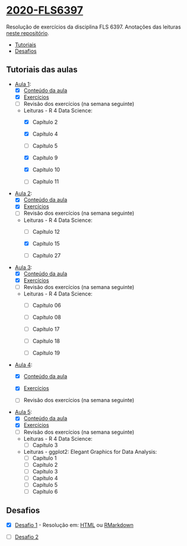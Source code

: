 # [2020-FLS6397](https://github.com/beatrizmilz/2020-FLS6397/)
Resolução de exercícios da disciplina FLS 6397. Anotações das leituras [neste repositório](https://github.com/beatrizmilz/studying_R4DS).

- [Tutoriais](https://github.com/beatrizmilz/2020-FLS6397/#tutoriais-das-aulas)
- [Desafios](https://github.com/beatrizmilz/2020-FLS6397/#desafios)

## Tutoriais das aulas

- [Aula 1](https://jonnyphillips.github.io/Ciencia_de_Dados/introducao.html):
  - [x]  [Conteúdo da aula](https://beatrizmilz.github.io/2020-FLS6397/aula_1/1_introducao.html)
  - [x]  [Exercícios](https://beatrizmilz.github.io/2020-FLS6397/aula_1/1_introducao_exercicios.html)
  - [ ]  Revisão dos exercícios (na semana seguinte)
  - Leituras - R 4 Data Science:
    - [x]  Capítulo 2
    - [x]  Capítulo 4
    - [ ]  Capítulo 5
    - [x]  Capítulo 9
    - [x]  Capítulo 10 
    - [ ]  Capítulo 11
    
    
- [Aula 2](https://jonnyphillips.github.io/Ciencia_de_Dados/abrindo_manipulando.html):
  - [x]  [Conteúdo da aula](https://beatrizmilz.github.io/2020-FLS6397/aula_2/aula_2.html)
  - [x]  [Exercícios](https://beatrizmilz.github.io/2020-FLS6397/aula_2/aula_2_exercicios.html)
  - [ ]  Revisão dos exercícios (na semana seguinte)
  - Leituras - R 4 Data Science:
    - [ ]  Capítulo 12
    - [x]  Capítulo 15 
    - [ ]  Capítulo 27
    
    
- [Aula 3](https://jonnyphillips.github.io/Ciencia_de_Dados/limpando_dados.html):
  - [x]  [Conteúdo da aula](https://beatrizmilz.github.io/2020-FLS6397/aula_3/aula_3.html)
  - [x]  [Exercícios](https://beatrizmilz.github.io/2020-FLS6397/aula_3/aula_3_exercicios.html)
  - [ ]  Revisão dos exercícios (na semana seguinte)
  - Leituras - R 4 Data Science:
    - [ ]  Capítulo 06
    - [ ]  Capítulo 08 
    - [ ]  Capítulo 17
    - [ ]  Capítulo 18
    - [ ]  Capítulo 19 
    
    
- [Aula 4](https://jonnyphillips.github.io/Ciencia_de_Dados/Estatisticas_Resumidas.html):
  - [x]  [Conteúdo da aula](https://beatrizmilz.github.io/2020-FLS6397/aula_4/aula_4.html)
  - [x]  [Exercícios](https://beatrizmilz.github.io/2020-FLS6397/aula_4/aula_4_exercicios.html)
  - [ ]  Revisão dos exercícios (na semana seguinte)


- [Aula 5](https://jonnyphillips.github.io/Ciencia_de_Dados/Tabelas.html):
  - [x]  [Conteúdo da aula](https://beatrizmilz.github.io/2020-FLS6397/aula_5/aula_5.html)
  - [x]   [Exercícios](https://beatrizmilz.github.io/2020-FLS6397/aula_5/aula_5_exercicios.html)
  - [ ]  Revisão dos exercícios (na semana seguinte)
  - Leituras - R 4 Data Science:
    - [ ]  Capítulo 3
  - Leituras - ggplot2: Elegant Graphics for Data Analysis:
    - [ ]  Capítulo 1
    - [ ]  Capítulo 2
    - [ ]  Capítulo 3
    - [ ]  Capítulo 4
    - [ ]  Capítulo 5
    - [ ]  Capítulo 6    

## Desafios

- [x] [Desafio 1](https://jonnyphillips.github.io/Ciencia_de_Dados/Desafios/Desafio_1.html) - Resolução em: [HTML](https://beatrizmilz.github.io/2020-FLS6397/desafio_1/desafio_1.html) ou [RMarkdown](https://beatrizmilz.github.io/2020-FLS6397/desafio_1/desafio_1.Rmd)


- [ ] [Desafio 2](https://jonnyphillips.github.io/Ciencia_de_Dados/Desafios/Desafio_2.html)